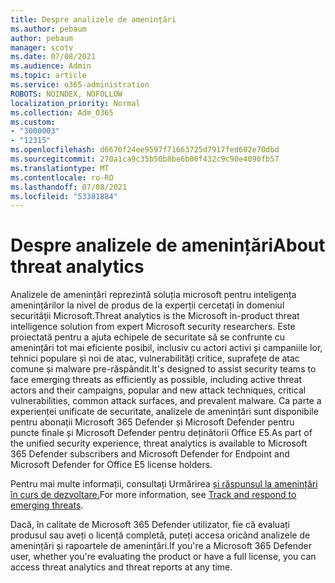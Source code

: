 ```yaml
---
title: Despre analizele de amenințări
ms.author: pebaum
author: pebaum
manager: scotv
ms.date: 07/08/2021
ms.audience: Admin
ms.topic: article
ms.service: o365-administration
ROBOTS: NOINDEX, NOFOLLOW
localization_priority: Normal
ms.collection: Adm_O365
ms.custom:
- "3000003"
- "12315"
ms.openlocfilehash: d6670f24ee9597f71663725d7917fed602e70dbd
ms.sourcegitcommit: 270a1ca9c35b50b8be6b06f432c9c90e4090fb57
ms.translationtype: MT
ms.contentlocale: ro-RO
ms.lasthandoff: 07/08/2021
ms.locfileid: "53381884"
---
```

# <a name="about-threat-analytics"></a><span data-ttu-id="8f18e-102">Despre analizele de amenințări</span><span class="sxs-lookup"><span data-stu-id="8f18e-102">About threat analytics</span></span>

<span data-ttu-id="8f18e-103">Analizele de amenințări reprezintă soluția microsoft pentru inteligența amenințărilor la nivel de produs de la experții cercetați în domeniul securității Microsoft.</span><span class="sxs-lookup"><span data-stu-id="8f18e-103">Threat analytics is the Microsoft in-product threat intelligence solution from expert Microsoft security researchers.</span></span> <span data-ttu-id="8f18e-104">Este proiectată pentru a ajuta echipele de securitate să se confrunte cu amenințări tot mai eficiente posibil, inclusiv cu actori activi și campaniile lor, tehnici populare și noi de atac, vulnerabilități critice, suprafețe de atac comune și malware pre-răspândit.</span><span class="sxs-lookup"><span data-stu-id="8f18e-104">It's designed to assist security teams to face emerging threats as efficiently as possible, including active threat actors and their campaigns, popular and new attack techniques, critical vulnerabilities, common attack surfaces, and prevalent malware.</span></span> <span data-ttu-id="8f18e-105">Ca parte a experienței unificate de securitate, analizele de amenințări sunt disponibile pentru abonații Microsoft 365 Defender și Microsoft Defender pentru puncte finale și Microsoft Defender pentru deținătorii Office E5.</span><span class="sxs-lookup"><span data-stu-id="8f18e-105">As part of the unified security experience, threat analytics is available to Microsoft 365 Defender subscribers and Microsoft Defender for Endpoint and Microsoft Defender for Office E5 license holders.</span></span> 

<span data-ttu-id="8f18e-106">Pentru mai multe informații, consultați Urmărirea [și răspunsul la amenințări în curs de dezvoltare.](/microsoft-365/security/defender/threat-analytics)</span><span class="sxs-lookup"><span data-stu-id="8f18e-106">For more information, see [Track and respond to emerging threats](/microsoft-365/security/defender/threat-analytics).</span></span>

<span data-ttu-id="8f18e-107">Dacă, în calitate de Microsoft 365 Defender utilizator, fie că evaluați produsul sau aveți o licență completă, puteți accesa oricând analizele de amenințări și rapoartele de amenințări.</span><span class="sxs-lookup"><span data-stu-id="8f18e-107">If you're a Microsoft 365 Defender user, whether you're evaluating the product or have a full license, you can access threat analytics and threat reports at any time.</span></span> 